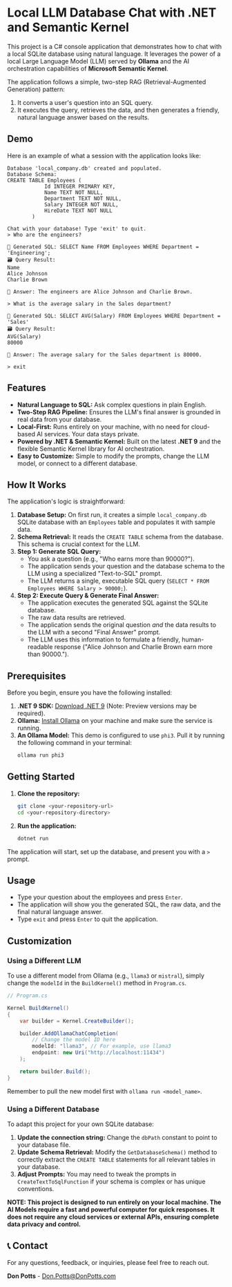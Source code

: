 ﻿# Local LLM Database Chat with .NET and Semantic Kernel

This project is a C# console application that demonstrates how to chat with a local SQLite database using natural language. It leverages the power of a local Large Language Model (LLM) served by **Ollama** and the AI orchestration capabilities of **Microsoft Semantic Kernel**.

The application follows a simple, two-step RAG (Retrieval-Augmented Generation) pattern:
1.  It converts a user's question into an SQL query.
2.  It executes the query, retrieves the data, and then generates a friendly, natural language answer based on the results.

## Demo

Here is an example of what a session with the application looks like:

```
Database 'local_company.db' created and populated.
Database Schema:
CREATE TABLE Employees (
            Id INTEGER PRIMARY KEY,
            Name TEXT NOT NULL,
            Department TEXT NOT NULL,
            Salary INTEGER NOT NULL,
            HireDate TEXT NOT NULL
        )

Chat with your database! Type 'exit' to quit.
> Who are the engineers?

🤖 Generated SQL: SELECT Name FROM Employees WHERE Department = 'Engineering';
🗃️ Query Result:
Name
Alice Johnson
Charlie Brown

💬 Answer: The engineers are Alice Johnson and Charlie Brown.

> What is the average salary in the Sales department?

🤖 Generated SQL: SELECT AVG(Salary) FROM Employees WHERE Department = 'Sales'
🗃️ Query Result:
AVG(Salary)
80000

💬 Answer: The average salary for the Sales department is 80000.

> exit
```

## Features

-   **Natural Language to SQL:** Ask complex questions in plain English.
-   **Two-Step RAG Pipeline:** Ensures the LLM's final answer is grounded in real data from your database.
-   **Local-First:** Runs entirely on your machine, with no need for cloud-based AI services. Your data stays private.
-   **Powered by .NET & Semantic Kernel:** Built on the latest **.NET 9** and the flexible Semantic Kernel library for AI orchestration.
-   **Easy to Customize:** Simple to modify the prompts, change the LLM model, or connect to a different database.

## How It Works

The application's logic is straightforward:

1.  **Database Setup:** On first run, it creates a simple `local_company.db` SQLite database with an `Employees` table and populates it with sample data.
2.  **Schema Retrieval:** It reads the `CREATE TABLE` schema from the database. This schema is crucial context for the LLM.
3.  **Step 1: Generate SQL Query:**
    -   You ask a question (e.g., "Who earns more than 90000?").
    -   The application sends your question and the database schema to the LLM using a specialized "Text-to-SQL" prompt.
    -   The LLM returns a single, executable SQL query (`SELECT * FROM Employees WHERE Salary > 90000;`).
4.  **Step 2: Execute Query & Generate Final Answer:**
    -   The application executes the generated SQL against the SQLite database.
    -   The raw data results are retrieved.
    -   The application sends the original question *and* the data results to the LLM with a second "Final Answer" prompt.
    -   The LLM uses this information to formulate a friendly, human-readable response ("Alice Johnson and Charlie Brown earn more than 90000.").

## Prerequisites

Before you begin, ensure you have the following installed:

1.  **.NET 9 SDK:** [Download .NET 9](https://dotnet.microsoft.com/download/dotnet/9.0) (Note: Preview versions may be required).
2.  **Ollama:** [Install Ollama](https://ollama.com/) on your machine and make sure the service is running.
3.  **An Ollama Model:** This demo is configured to use `phi3`. Pull it by running the following command in your terminal:
    ```sh
    ollama run phi3
    ```

## Getting Started

1.  **Clone the repository:**
    ```sh
    git clone <your-repository-url>
    cd <your-repository-directory>
    ```

2.  **Run the application:**
    ```sh
    dotnet run
    ```

The application will start, set up the database, and present you with a `>` prompt.

## Usage

-   Type your question about the employees and press `Enter`.
-   The application will show you the generated SQL, the raw data, and the final natural language answer.
-   Type `exit` and press `Enter` to quit the application.

## Customization

### Using a Different LLM

To use a different model from Ollama (e.g., `llama3` or `mistral`), simply change the `modelId` in the `BuildKernel()` method in `Program.cs`.

```csharp
// Program.cs

Kernel BuildKernel()
{
    var builder = Kernel.CreateBuilder();

    builder.AddOllamaChatCompletion(
        // Change the model ID here
        modelId: "llama3", // For example, use llama3
        endpoint: new Uri("http://localhost:11434")
    );

    return builder.Build();
}
```
Remember to pull the new model first with `ollama run <model_name>`.

### Using a Different Database

To adapt this project for your own SQLite database:

1.  **Update the connection string:** Change the `dbPath` constant to point to your database file.
2.  **Update Schema Retrieval:** Modify the `GetDatabaseSchema()` method to correctly extract the `CREATE TABLE` statements for all relevant tables in your database.
3.  **Adjust Prompts:** You may need to tweak the prompts in `CreateTextToSqlFunction` if your schema is complex or has unique conventions.

**NOTE: This project is designed to run entirely on your local machine. The AI Models require a fast and powerful computer for quick responses. It does not require any cloud services or external APIs, ensuring complete data privacy and control.**

## 📞 Contact

For any questions, feedback, or inquiries, please feel free to reach out.

**Don Potts** - [Don.Potts@DonPotts.com](mailto:Don.Potts@DonPotts.com)
